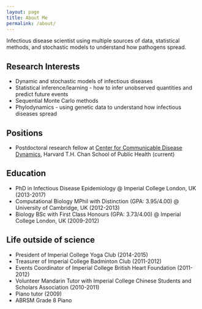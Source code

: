 ```yaml
---
layout: page
title: About Me
permalink: /about/
---
```


Infectious disease scientist using multiple sources of data, statistical methods, and stochastic models to understand how pathogens spread.

## Research Interests

* Dynamic and stochastic models of infectious diseases
* Statistical inference/learning - how to infer unobserved quantities and predict future events
* Sequential Monte Carlo methods
* Phylodynamics - using genetic data to understand how infectious diseases spread

## Positions

* Postdoctoral research fellow at [Center for Communicable Disease Dynamics](http://ccdd.hsph.harvard.edu/About/Postdocs/Lucy-Li), Harvard T.H. Chan School of Public Health (current)

## Education

* PhD in Infectious Disease Epidemiology @ Imperial College London, UK (2013-2017)
* Computational Biology MPhil with Distinction (GPA: 3.95/4.00) @ University of Cambridge, UK (2012-2013)
* Biology BSc with First Class Honours (GPA: 3.73/4.00) @ Imperial College London, UK (2009-2012)

## Life outside of science

* President of Imperial College Yoga Club (2014-2015)
* Treasurer of Imperial College Badminton Club (2011-2012)
* Events Coordinator of Imperial College British Heart Foundation (2011-2012)
* Volunteer Mandarin Tutor with Imperial College Chinese Students and Scholars Association (2010-2011)
* Piano tutor (2009)
* ABRSM Grade 8 Piano 
